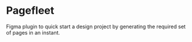 # Pagefleet

Figma plugin to quick start a design project by generating the required set of pages in an instant.
